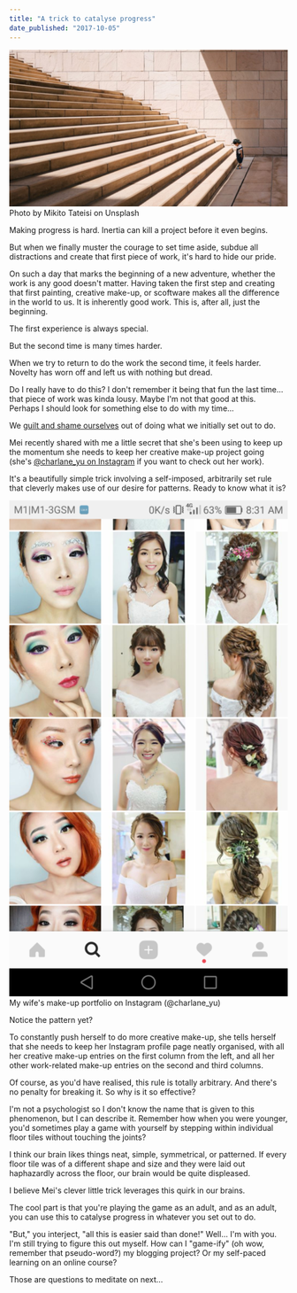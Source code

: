 ```yaml
---
title: "A trick to catalyse progress"
date_published: "2017-10-05"
---
```


![cute child boy standing at the foot of a huge flight of stairs](images/mikito-tateisi-333584-1024x576.jpg) Photo by Mikito Tateisi on Unsplash

Making progress is hard. Inertia can kill a project before it even begins.

But when we finally muster the courage to set time aside, subdue all distractions and create that first piece of work, it's hard to hide our pride.

On such a day that marks the beginning of a new adventure, whether the work is any good doesn't matter. Having taken the first step and creating that first painting, creative make-up, or scoftware makes all the difference in the world to us. It is inherently good work. This is, after all, just the beginning.

The first experience is always special.

But the second time is many times harder.

When we try to return to do the work the second time, it feels harder. Novelty has worn off and left us with nothing but dread.

Do I really have to do this? I don't remember it being that fun the last time... that piece of work was kinda lousy. Maybe I'm not that good at this. Perhaps I should look for something else to do with my time...

We [guilt and shame ourselves](https://www.theguardian.com/news/2017/oct/03/why-do-we-feel-so-guilty-all-the-time) out of doing what we initially set out to do.

Mei recently shared with me a little secret that she's been using to keep up the momentum she needs to keep her creative make-up project going (she's [@charlane\_yu on Instagram](https://www.instagram.com/charlane_yu/) if you want to check out her work).

It's a beautifully simple trick involving a self-imposed, arbitrarily set rule that cleverly makes use of our desire for patterns. Ready to know what it is?

![screenshot of charlaneyu makeup portfolio on Instagram showing an organised pattern](images/Screenshot_2017-10-05-08-31-20-576x1024.png) My wife's make-up portfolio on Instagram (@charlane\_yu)

Notice the pattern yet?

To constantly push herself to do more creative make-up, she tells herself that she needs to keep her Instagram profile page neatly organised, with all her creative make-up entries on the first column from the left, and all her other work-related make-up entries on the second and third columns.

Of course, as you'd have realised, this rule is totally arbitrary. And there's no penalty for breaking it. So why is it so effective?

I'm not a psychologist so I don't know the name that is given to this phenomenon, but I can describe it. Remember how when you were younger, you'd sometimes play a game with yourself by stepping within individual floor tiles without touching the joints?

I think our brain likes things neat, simple, symmetrical, or patterned. If every floor tile was of a different shape and size and they were laid out haphazardly across the floor, our brain would be quite displeased.

I believe Mei's clever little trick leverages this quirk in our brains.

The cool part is that you're playing the game as an adult, and as an adult, you can use this to catalyse progress in whatever you set out to do.

"But," you interject, "all this is easier said than done!" Well... I'm with you. I'm still trying to figure this out myself. How can I "game-ify" (oh wow, remember that pseudo-word?) my blogging project? Or my self-paced learning on an online course?

Those are questions to meditate on next...
